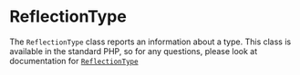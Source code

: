 ReflectionType
==============

The `ReflectionType` class reports an information about a type. This class is available in the standard PHP, so for any questions, please look at documentation for [`ReflectionType`][0]
  
[0]: http://php.net/manual/en/class.reflectiontype.php
